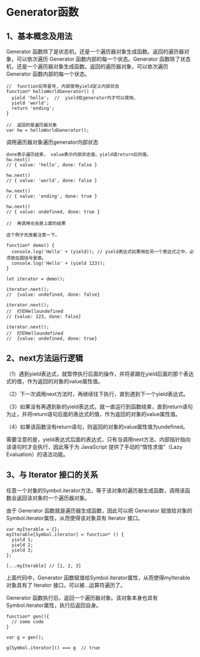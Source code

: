 # Generator函数

## 1、基本概念及用法

Generator 函数除了是状态机，还是一个遍历器对象生成函数。返回的遍历器对象，可以依次遍历 Generator 函数内部的每一个状态。Generator 函数除了状态机，还是一个遍历器对象生成函数。返回的遍历器对象，可以依次遍历 Generator 函数内部的每一个状态。

```
//  function后带星号, 内部使用yield定义内部状态
function* helloWorldGenerator() {
  yield 'hello';  //  yield在generator内才可以使用。
  yield 'world';
  return 'ending';
}

//  返回的是遍历器对象
var hw = helloWorldGenerator();
```

调用遍历器对象遍历generator内部状态

```
done表示遍历结束， value表示内部状态值，yield或return后的值。
hw.next()
// { value: 'hello', done: false }

hw.next()
// { value: 'world', done: false }

hw.next()
// { value: 'ending', done: true }

hw.next()
// { value: undefined, done: true }

//  再调用也会是上面的结果
```

```
这个例子先放着注意一下。

function* demo() {
  console.log('Hello' + (yield)); // yield表达式如果用在另一个表达式之中，必须放在圆括号里面。
  console.log('Hello' + (yield 123)); 
}

let iterator = demo();

iterator.next();
//  {value: undefined, done: false}

iterator.next();
//  打印Helloundefined
// {value: 123, done: false}

iterator.next();
//  打印Helloundefined
//  {value: undefined, done: true}
```

## 2、next方法运行逻辑

（1）遇到yield表达式，就暂停执行后面的操作，并将紧跟在yield后面的那个表达式的值，作为返回的对象的value属性值。

（2）下一次调用next方法时，再继续往下执行，直到遇到下一个yield表达式。

（3）如果没有再遇到新的yield表达式，就一直运行到函数结束，直到return语句为止，并将return语句后面的表达式的值，作为返回的对象的value属性值。

（4）如果该函数没有return语句，则返回的对象的value属性值为undefined。

需要注意的是，yield表达式后面的表达式，只有当调用next方法、内部指针指向该语句时才会执行，因此等于为 JavaScript 提供了手动的“惰性求值”（Lazy Evaluation）的语法功能。

## 3、与 Iterator 接口的关系

任意一个对象的Symbol.iterator方法，等于该对象的遍历器生成函数，调用该函数会返回该对象的一个遍历器对象。

由于 Generator 函数就是遍历器生成函数，因此可以把 Generator 赋值给对象的Symbol.iterator属性，从而使得该对象具有 Iterator 接口。

```
var myIterable = {};
myIterable[Symbol.iterator] = function* () {
  yield 1;
  yield 2;
  yield 3;
};

[...myIterable] // [1, 2, 3]
```

上面代码中，Generator 函数赋值给Symbol.iterator属性，从而使得myIterable对象具有了 Iterator 接口，可以被...运算符遍历了。

Generator 函数执行后，返回一个遍历器对象。该对象本身也具有Symbol.iterator属性，执行后返回自身。

```
function* gen(){
  // some code
}

var g = gen();

g[Symbol.iterator]() === g  // true
```
